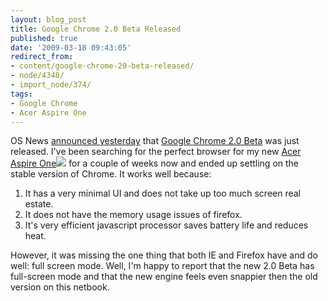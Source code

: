 ```yaml
---
layout: blog_post
title: Google Chrome 2.0 Beta Released
published: true
date: '2009-03-18 09:43:05'
redirect_from:
- content/google-chrome-20-beta-released/
- node/4348/
- import_node/374/
tags:
- Google Chrome
- Acer Aspire One
---
```


OS News [announced yesterday](http://www.osnews.com/story/21151/Google_Releases_Chrome_2_0_Beta_Opens_Beta_Channel) that [Google Chrome 2.0 Beta](http://www.google.com/intl/en/landing/chrome/beta/index.html) was just released. I've been searching for the perfect browser for my new [Acer Aspire One](http://www.amazon.com/gp/product/B001EYV9TM?ie=UTF8&tag=empcra-20&linkCode=as2&camp=1789&creative=390957&creativeASIN=B001EYV9TM)![](http://www.assoc-amazon.com/e/ir?t=empcra-20&l=as2&o=1&a=B001EYV9TM) for a couple of weeks now and ended up settling on the stable version of Chrome. It works well because:

1.  It has a very minimal UI and does not take up too much screen real estate.
2.  It does not have the memory usage issues of firefox.
3.  It's very efficient javascript processor saves battery life and reduces heat.

However, it was missing the one thing that both IE and Firefox have and do well: full screen mode. Well, I'm happy to report that the new 2.0 Beta has full-screen mode and that the new engine feels even snappier then the old version on this netbook.

